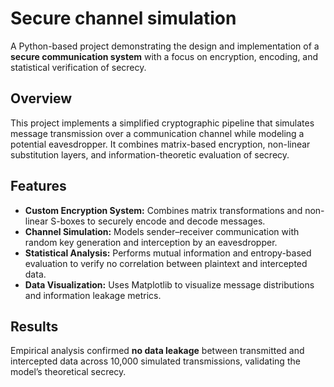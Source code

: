 # Secure channel simulation
A Python-based project demonstrating the design and implementation of a **secure communication system** with a focus on encryption, encoding, and statistical verification of secrecy.

## Overview
This project implements a simplified cryptographic pipeline that simulates message transmission over a communication channel while modeling a potential eavesdropper. It combines matrix-based encryption, non-linear substitution layers, and information-theoretic evaluation of secrecy.

## Features
- **Custom Encryption System:** Combines matrix transformations and non-linear S-boxes to securely encode and decode messages.  
- **Channel Simulation:** Models sender–receiver communication with random key generation and interception by an eavesdropper.  
- **Statistical Analysis:** Performs mutual information and entropy-based evaluation to verify no correlation between plaintext and intercepted data.  
- **Data Visualization:** Uses Matplotlib to visualize message distributions and information leakage metrics.


## Results
Empirical analysis confirmed **no data leakage** between transmitted and intercepted data across 10,000 simulated transmissions, validating the model’s theoretical secrecy.
